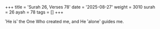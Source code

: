 +++
title = 'Surah 26, Verses 78'
date = '2025-08-27'
weight = 3010
surah = 26
ayah = 78
tags = []
+++

˹He is˺ the One Who created me, and He ˹alone˺ guides me.